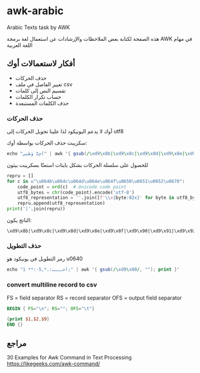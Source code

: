 # awk-arabic
Arabic Texts task by AWK

هذه الصفحة لكتابة بعض الملاحظات والإرشادات عن استعمال لغة برمجة AWK في مهام اللغة العربية
## أفكار لاستعمالات أوك

* حذف الحركات
* تغيير الفاصل في ملف csv
* تقسيم النص إلى كلمات
* حساب تكرار الكلمات
* حذف الكلمات المستبعدة



### حذف الحركات
أوك لا يدعم اليونيكود لذا علينا تحويل الحركات إلى utf8

سكريبت حذف الحركات بواسطة أوك:
```awk
echo "أُحِبُّ وَطَنِي" | awk '{ gsub(/\xd9\x8b|\xd9\x8c|\xd9\x8d|\xd9\x8e|\xd9\x8f|\xd9\x90|\xd9\x91|\xd9\x92|\xd9\xb0/, ""); print }'
```
للحصول على سلسلة الحركات بشكل بايتات استعنّا بسكريبت بيثون
```python
repru = []
for c in u"\u064b\u064c\u064d\u064e\u064f\u0650\u0651\u0652\u0670":
	code_point = ord(c)  # Unicode code point
	utf8_bytes = chr(code_point).encode('utf-8')
	utf8_representation = ''.join([f'\\x{byte:02x}' for byte in utf8_bytes])
	repru.append(utf8_representation)
print('|'.join(repru))
```
الناتج يكون:
```
\xd9\x8b|\xd9\x8c|\xd9\x8d|\xd9\x8e|\xd9\x8f|\xd9\x90|\xd9\x91|\xd9\x92|\xd9\xb0
```



### حذف التطويل

رمز التطويل في يونيكود هو u0640
```awk
echo "1 **:-أحـــب:.*,5;" | awk '{ gsub(/\xd9\x80/, ""); print }'
```

### convert multiline record  to csv

FS = field separator
RS = record separator
OFS = output field separator
```awk
BEGIN { FS="\n"; RS=""; OFS="\t"}

{print $1,$2,$9}
END {}
```

## مراجع
30 Examples for Awk Command in Text Processing
https://likegeeks.com/awk-command/
